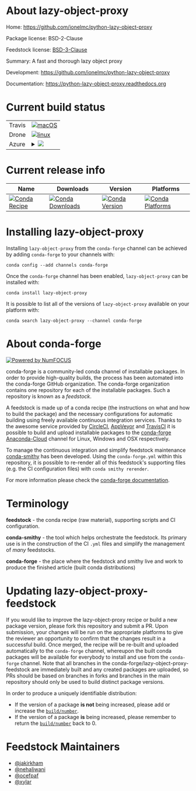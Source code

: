 About lazy-object-proxy
=======================

Home: https://github.com/ionelmc/python-lazy-object-proxy

Package license: BSD-2-Clause

Feedstock license: [BSD-3-Clause](https://github.com/conda-forge/lazy-object-proxy-feedstock/blob/master/LICENSE.txt)

Summary: A fast and thorough lazy object proxy

Development: https://github.com/ionelmc/python-lazy-object-proxy

Documentation: https://python-lazy-object-proxy.readthedocs.org

Current build status
====================


<table><tr>
    <td>Travis</td>
    <td>
      <a href="https://travis-ci.com/conda-forge/lazy-object-proxy-feedstock">
        <img alt="macOS" src="https://img.shields.io/travis/com/conda-forge/lazy-object-proxy-feedstock/master.svg?label=macOS">
      </a>
    </td>
  </tr><tr>
    <td>Drone</td>
    <td>
      <a href="https://cloud.drone.io/conda-forge/lazy-object-proxy-feedstock">
        <img alt="linux" src="https://img.shields.io/drone/build/conda-forge/lazy-object-proxy-feedstock/master.svg?label=Linux">
      </a>
    </td>
  </tr>
    
  <tr>
    <td>Azure</td>
    <td>
      <details>
        <summary>
          <a href="https://dev.azure.com/conda-forge/feedstock-builds/_build/latest?definitionId=515&branchName=master">
            <img src="https://dev.azure.com/conda-forge/feedstock-builds/_apis/build/status/lazy-object-proxy-feedstock?branchName=master">
          </a>
        </summary>
        <table>
          <thead><tr><th>Variant</th><th>Status</th></tr></thead>
          <tbody><tr>
              <td>linux_64_python3.6.____73_pypypython_implpypy</td>
              <td>
                <a href="https://dev.azure.com/conda-forge/feedstock-builds/_build/latest?definitionId=515&branchName=master">
                  <img src="https://dev.azure.com/conda-forge/feedstock-builds/_apis/build/status/lazy-object-proxy-feedstock?branchName=master&jobName=linux&configuration=linux_64_python3.6.____73_pypypython_implpypy" alt="variant">
                </a>
              </td>
            </tr><tr>
              <td>linux_64_python3.6.____cpythonpython_implcpython</td>
              <td>
                <a href="https://dev.azure.com/conda-forge/feedstock-builds/_build/latest?definitionId=515&branchName=master">
                  <img src="https://dev.azure.com/conda-forge/feedstock-builds/_apis/build/status/lazy-object-proxy-feedstock?branchName=master&jobName=linux&configuration=linux_64_python3.6.____cpythonpython_implcpython" alt="variant">
                </a>
              </td>
            </tr><tr>
              <td>linux_64_python3.7.____cpythonpython_implcpython</td>
              <td>
                <a href="https://dev.azure.com/conda-forge/feedstock-builds/_build/latest?definitionId=515&branchName=master">
                  <img src="https://dev.azure.com/conda-forge/feedstock-builds/_apis/build/status/lazy-object-proxy-feedstock?branchName=master&jobName=linux&configuration=linux_64_python3.7.____cpythonpython_implcpython" alt="variant">
                </a>
              </td>
            </tr><tr>
              <td>linux_64_python3.8.____cpythonpython_implcpython</td>
              <td>
                <a href="https://dev.azure.com/conda-forge/feedstock-builds/_build/latest?definitionId=515&branchName=master">
                  <img src="https://dev.azure.com/conda-forge/feedstock-builds/_apis/build/status/lazy-object-proxy-feedstock?branchName=master&jobName=linux&configuration=linux_64_python3.8.____cpythonpython_implcpython" alt="variant">
                </a>
              </td>
            </tr><tr>
              <td>linux_64_python3.9.____cpythonpython_implcpython</td>
              <td>
                <a href="https://dev.azure.com/conda-forge/feedstock-builds/_build/latest?definitionId=515&branchName=master">
                  <img src="https://dev.azure.com/conda-forge/feedstock-builds/_apis/build/status/lazy-object-proxy-feedstock?branchName=master&jobName=linux&configuration=linux_64_python3.9.____cpythonpython_implcpython" alt="variant">
                </a>
              </td>
            </tr><tr>
              <td>linux_aarch64_python3.6.____73_pypypython_implpypy</td>
              <td>
                <a href="https://dev.azure.com/conda-forge/feedstock-builds/_build/latest?definitionId=515&branchName=master">
                  <img src="https://dev.azure.com/conda-forge/feedstock-builds/_apis/build/status/lazy-object-proxy-feedstock?branchName=master&jobName=linux&configuration=linux_aarch64_python3.6.____73_pypypython_implpypy" alt="variant">
                </a>
              </td>
            </tr><tr>
              <td>linux_aarch64_python3.6.____cpythonpython_implcpython</td>
              <td>
                <a href="https://dev.azure.com/conda-forge/feedstock-builds/_build/latest?definitionId=515&branchName=master">
                  <img src="https://dev.azure.com/conda-forge/feedstock-builds/_apis/build/status/lazy-object-proxy-feedstock?branchName=master&jobName=linux&configuration=linux_aarch64_python3.6.____cpythonpython_implcpython" alt="variant">
                </a>
              </td>
            </tr><tr>
              <td>linux_aarch64_python3.7.____cpythonpython_implcpython</td>
              <td>
                <a href="https://dev.azure.com/conda-forge/feedstock-builds/_build/latest?definitionId=515&branchName=master">
                  <img src="https://dev.azure.com/conda-forge/feedstock-builds/_apis/build/status/lazy-object-proxy-feedstock?branchName=master&jobName=linux&configuration=linux_aarch64_python3.7.____cpythonpython_implcpython" alt="variant">
                </a>
              </td>
            </tr><tr>
              <td>linux_aarch64_python3.8.____cpythonpython_implcpython</td>
              <td>
                <a href="https://dev.azure.com/conda-forge/feedstock-builds/_build/latest?definitionId=515&branchName=master">
                  <img src="https://dev.azure.com/conda-forge/feedstock-builds/_apis/build/status/lazy-object-proxy-feedstock?branchName=master&jobName=linux&configuration=linux_aarch64_python3.8.____cpythonpython_implcpython" alt="variant">
                </a>
              </td>
            </tr><tr>
              <td>linux_aarch64_python3.9.____cpythonpython_implcpython</td>
              <td>
                <a href="https://dev.azure.com/conda-forge/feedstock-builds/_build/latest?definitionId=515&branchName=master">
                  <img src="https://dev.azure.com/conda-forge/feedstock-builds/_apis/build/status/lazy-object-proxy-feedstock?branchName=master&jobName=linux&configuration=linux_aarch64_python3.9.____cpythonpython_implcpython" alt="variant">
                </a>
              </td>
            </tr><tr>
              <td>linux_ppc64le_python3.6.____73_pypypython_implpypy</td>
              <td>
                <a href="https://dev.azure.com/conda-forge/feedstock-builds/_build/latest?definitionId=515&branchName=master">
                  <img src="https://dev.azure.com/conda-forge/feedstock-builds/_apis/build/status/lazy-object-proxy-feedstock?branchName=master&jobName=linux&configuration=linux_ppc64le_python3.6.____73_pypypython_implpypy" alt="variant">
                </a>
              </td>
            </tr><tr>
              <td>linux_ppc64le_python3.6.____cpythonpython_implcpython</td>
              <td>
                <a href="https://dev.azure.com/conda-forge/feedstock-builds/_build/latest?definitionId=515&branchName=master">
                  <img src="https://dev.azure.com/conda-forge/feedstock-builds/_apis/build/status/lazy-object-proxy-feedstock?branchName=master&jobName=linux&configuration=linux_ppc64le_python3.6.____cpythonpython_implcpython" alt="variant">
                </a>
              </td>
            </tr><tr>
              <td>linux_ppc64le_python3.7.____cpythonpython_implcpython</td>
              <td>
                <a href="https://dev.azure.com/conda-forge/feedstock-builds/_build/latest?definitionId=515&branchName=master">
                  <img src="https://dev.azure.com/conda-forge/feedstock-builds/_apis/build/status/lazy-object-proxy-feedstock?branchName=master&jobName=linux&configuration=linux_ppc64le_python3.7.____cpythonpython_implcpython" alt="variant">
                </a>
              </td>
            </tr><tr>
              <td>linux_ppc64le_python3.8.____cpythonpython_implcpython</td>
              <td>
                <a href="https://dev.azure.com/conda-forge/feedstock-builds/_build/latest?definitionId=515&branchName=master">
                  <img src="https://dev.azure.com/conda-forge/feedstock-builds/_apis/build/status/lazy-object-proxy-feedstock?branchName=master&jobName=linux&configuration=linux_ppc64le_python3.8.____cpythonpython_implcpython" alt="variant">
                </a>
              </td>
            </tr><tr>
              <td>linux_ppc64le_python3.9.____cpythonpython_implcpython</td>
              <td>
                <a href="https://dev.azure.com/conda-forge/feedstock-builds/_build/latest?definitionId=515&branchName=master">
                  <img src="https://dev.azure.com/conda-forge/feedstock-builds/_apis/build/status/lazy-object-proxy-feedstock?branchName=master&jobName=linux&configuration=linux_ppc64le_python3.9.____cpythonpython_implcpython" alt="variant">
                </a>
              </td>
            </tr><tr>
              <td>osx_64_python3.6.____73_pypypython_implpypy</td>
              <td>
                <a href="https://dev.azure.com/conda-forge/feedstock-builds/_build/latest?definitionId=515&branchName=master">
                  <img src="https://dev.azure.com/conda-forge/feedstock-builds/_apis/build/status/lazy-object-proxy-feedstock?branchName=master&jobName=osx&configuration=osx_64_python3.6.____73_pypypython_implpypy" alt="variant">
                </a>
              </td>
            </tr><tr>
              <td>osx_64_python3.6.____cpythonpython_implcpython</td>
              <td>
                <a href="https://dev.azure.com/conda-forge/feedstock-builds/_build/latest?definitionId=515&branchName=master">
                  <img src="https://dev.azure.com/conda-forge/feedstock-builds/_apis/build/status/lazy-object-proxy-feedstock?branchName=master&jobName=osx&configuration=osx_64_python3.6.____cpythonpython_implcpython" alt="variant">
                </a>
              </td>
            </tr><tr>
              <td>osx_64_python3.7.____cpythonpython_implcpython</td>
              <td>
                <a href="https://dev.azure.com/conda-forge/feedstock-builds/_build/latest?definitionId=515&branchName=master">
                  <img src="https://dev.azure.com/conda-forge/feedstock-builds/_apis/build/status/lazy-object-proxy-feedstock?branchName=master&jobName=osx&configuration=osx_64_python3.7.____cpythonpython_implcpython" alt="variant">
                </a>
              </td>
            </tr><tr>
              <td>osx_64_python3.8.____cpythonpython_implcpython</td>
              <td>
                <a href="https://dev.azure.com/conda-forge/feedstock-builds/_build/latest?definitionId=515&branchName=master">
                  <img src="https://dev.azure.com/conda-forge/feedstock-builds/_apis/build/status/lazy-object-proxy-feedstock?branchName=master&jobName=osx&configuration=osx_64_python3.8.____cpythonpython_implcpython" alt="variant">
                </a>
              </td>
            </tr><tr>
              <td>osx_64_python3.9.____cpythonpython_implcpython</td>
              <td>
                <a href="https://dev.azure.com/conda-forge/feedstock-builds/_build/latest?definitionId=515&branchName=master">
                  <img src="https://dev.azure.com/conda-forge/feedstock-builds/_apis/build/status/lazy-object-proxy-feedstock?branchName=master&jobName=osx&configuration=osx_64_python3.9.____cpythonpython_implcpython" alt="variant">
                </a>
              </td>
            </tr><tr>
              <td>osx_arm64_python3.8.____cpython</td>
              <td>
                <a href="https://dev.azure.com/conda-forge/feedstock-builds/_build/latest?definitionId=515&branchName=master">
                  <img src="https://dev.azure.com/conda-forge/feedstock-builds/_apis/build/status/lazy-object-proxy-feedstock?branchName=master&jobName=osx&configuration=osx_arm64_python3.8.____cpython" alt="variant">
                </a>
              </td>
            </tr><tr>
              <td>osx_arm64_python3.9.____cpython</td>
              <td>
                <a href="https://dev.azure.com/conda-forge/feedstock-builds/_build/latest?definitionId=515&branchName=master">
                  <img src="https://dev.azure.com/conda-forge/feedstock-builds/_apis/build/status/lazy-object-proxy-feedstock?branchName=master&jobName=osx&configuration=osx_arm64_python3.9.____cpython" alt="variant">
                </a>
              </td>
            </tr><tr>
              <td>win_64_python3.6.____cpython</td>
              <td>
                <a href="https://dev.azure.com/conda-forge/feedstock-builds/_build/latest?definitionId=515&branchName=master">
                  <img src="https://dev.azure.com/conda-forge/feedstock-builds/_apis/build/status/lazy-object-proxy-feedstock?branchName=master&jobName=win&configuration=win_64_python3.6.____cpython" alt="variant">
                </a>
              </td>
            </tr><tr>
              <td>win_64_python3.7.____cpython</td>
              <td>
                <a href="https://dev.azure.com/conda-forge/feedstock-builds/_build/latest?definitionId=515&branchName=master">
                  <img src="https://dev.azure.com/conda-forge/feedstock-builds/_apis/build/status/lazy-object-proxy-feedstock?branchName=master&jobName=win&configuration=win_64_python3.7.____cpython" alt="variant">
                </a>
              </td>
            </tr><tr>
              <td>win_64_python3.8.____cpython</td>
              <td>
                <a href="https://dev.azure.com/conda-forge/feedstock-builds/_build/latest?definitionId=515&branchName=master">
                  <img src="https://dev.azure.com/conda-forge/feedstock-builds/_apis/build/status/lazy-object-proxy-feedstock?branchName=master&jobName=win&configuration=win_64_python3.8.____cpython" alt="variant">
                </a>
              </td>
            </tr><tr>
              <td>win_64_python3.9.____cpython</td>
              <td>
                <a href="https://dev.azure.com/conda-forge/feedstock-builds/_build/latest?definitionId=515&branchName=master">
                  <img src="https://dev.azure.com/conda-forge/feedstock-builds/_apis/build/status/lazy-object-proxy-feedstock?branchName=master&jobName=win&configuration=win_64_python3.9.____cpython" alt="variant">
                </a>
              </td>
            </tr>
          </tbody>
        </table>
      </details>
    </td>
  </tr>
</table>

Current release info
====================

| Name | Downloads | Version | Platforms |
| --- | --- | --- | --- |
| [![Conda Recipe](https://img.shields.io/badge/recipe-lazy--object--proxy-green.svg)](https://anaconda.org/conda-forge/lazy-object-proxy) | [![Conda Downloads](https://img.shields.io/conda/dn/conda-forge/lazy-object-proxy.svg)](https://anaconda.org/conda-forge/lazy-object-proxy) | [![Conda Version](https://img.shields.io/conda/vn/conda-forge/lazy-object-proxy.svg)](https://anaconda.org/conda-forge/lazy-object-proxy) | [![Conda Platforms](https://img.shields.io/conda/pn/conda-forge/lazy-object-proxy.svg)](https://anaconda.org/conda-forge/lazy-object-proxy) |

Installing lazy-object-proxy
============================

Installing `lazy-object-proxy` from the `conda-forge` channel can be achieved by adding `conda-forge` to your channels with:

```
conda config --add channels conda-forge
```

Once the `conda-forge` channel has been enabled, `lazy-object-proxy` can be installed with:

```
conda install lazy-object-proxy
```

It is possible to list all of the versions of `lazy-object-proxy` available on your platform with:

```
conda search lazy-object-proxy --channel conda-forge
```


About conda-forge
=================

[![Powered by NumFOCUS](https://img.shields.io/badge/powered%20by-NumFOCUS-orange.svg?style=flat&colorA=E1523D&colorB=007D8A)](http://numfocus.org)

conda-forge is a community-led conda channel of installable packages.
In order to provide high-quality builds, the process has been automated into the
conda-forge GitHub organization. The conda-forge organization contains one repository
for each of the installable packages. Such a repository is known as a *feedstock*.

A feedstock is made up of a conda recipe (the instructions on what and how to build
the package) and the necessary configurations for automatic building using freely
available continuous integration services. Thanks to the awesome service provided by
[CircleCI](https://circleci.com/), [AppVeyor](https://www.appveyor.com/)
and [TravisCI](https://travis-ci.com/) it is possible to build and upload installable
packages to the [conda-forge](https://anaconda.org/conda-forge)
[Anaconda-Cloud](https://anaconda.org/) channel for Linux, Windows and OSX respectively.

To manage the continuous integration and simplify feedstock maintenance
[conda-smithy](https://github.com/conda-forge/conda-smithy) has been developed.
Using the ``conda-forge.yml`` within this repository, it is possible to re-render all of
this feedstock's supporting files (e.g. the CI configuration files) with ``conda smithy rerender``.

For more information please check the [conda-forge documentation](https://conda-forge.org/docs/).

Terminology
===========

**feedstock** - the conda recipe (raw material), supporting scripts and CI configuration.

**conda-smithy** - the tool which helps orchestrate the feedstock.
                   Its primary use is in the construction of the CI ``.yml`` files
                   and simplify the management of *many* feedstocks.

**conda-forge** - the place where the feedstock and smithy live and work to
                  produce the finished article (built conda distributions)


Updating lazy-object-proxy-feedstock
====================================

If you would like to improve the lazy-object-proxy recipe or build a new
package version, please fork this repository and submit a PR. Upon submission,
your changes will be run on the appropriate platforms to give the reviewer an
opportunity to confirm that the changes result in a successful build. Once
merged, the recipe will be re-built and uploaded automatically to the
`conda-forge` channel, whereupon the built conda packages will be available for
everybody to install and use from the `conda-forge` channel.
Note that all branches in the conda-forge/lazy-object-proxy-feedstock are
immediately built and any created packages are uploaded, so PRs should be based
on branches in forks and branches in the main repository should only be used to
build distinct package versions.

In order to produce a uniquely identifiable distribution:
 * If the version of a package **is not** being increased, please add or increase
   the [``build/number``](https://conda.io/docs/user-guide/tasks/build-packages/define-metadata.html#build-number-and-string).
 * If the version of a package **is** being increased, please remember to return
   the [``build/number``](https://conda.io/docs/user-guide/tasks/build-packages/define-metadata.html#build-number-and-string)
   back to 0.

Feedstock Maintainers
=====================

* [@jakirkham](https://github.com/jakirkham/)
* [@nehaljwani](https://github.com/nehaljwani/)
* [@ocefpaf](https://github.com/ocefpaf/)
* [@xylar](https://github.com/xylar/)

